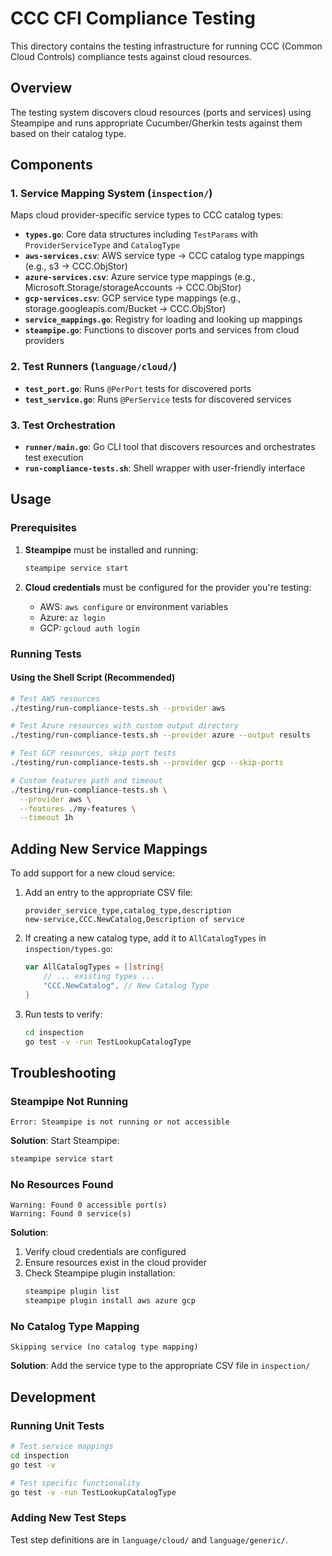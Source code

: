 # CCC CFI Compliance Testing

This directory contains the testing infrastructure for running CCC (Common Cloud Controls) compliance tests against cloud resources.

## Overview

The testing system discovers cloud resources (ports and services) using Steampipe and runs appropriate Cucumber/Gherkin tests against them based on their catalog type.

## Components

### 1. Service Mapping System (`inspection/`)

Maps cloud provider-specific service types to CCC catalog types:

- **`types.go`**: Core data structures including `TestParams` with `ProviderServiceType` and `CatalogType`
- **`aws-services.csv`**: AWS service type → CCC catalog type mappings (e.g., s3 → CCC.ObjStor)
- **`azure-services.csv`**: Azure service type mappings (e.g., Microsoft.Storage/storageAccounts → CCC.ObjStor)
- **`gcp-services.csv`**: GCP service type mappings (e.g., storage.googleapis.com/Bucket → CCC.ObjStor)
- **`service_mappings.go`**: Registry for loading and looking up mappings
- **`steampipe.go`**: Functions to discover ports and services from cloud providers

### 2. Test Runners (`language/cloud/`)

- **`test_port.go`**: Runs `@PerPort` tests for discovered ports
- **`test_service.go`**: Runs `@PerService` tests for discovered services

### 3. Test Orchestration

- **`runner/main.go`**: Go CLI tool that discovers resources and orchestrates test execution
- **`run-compliance-tests.sh`**: Shell wrapper with user-friendly interface

## Usage

### Prerequisites

1. **Steampipe** must be installed and running:

   ```bash
   steampipe service start
   ```

2. **Cloud credentials** must be configured for the provider you're testing:
   - AWS: `aws configure` or environment variables
   - Azure: `az login`
   - GCP: `gcloud auth login`

### Running Tests

#### Using the Shell Script (Recommended)

```bash
# Test AWS resources
./testing/run-compliance-tests.sh --provider aws

# Test Azure resources with custom output directory
./testing/run-compliance-tests.sh --provider azure --output results

# Test GCP resources, skip port tests
./testing/run-compliance-tests.sh --provider gcp --skip-ports

# Custom features path and timeout
./testing/run-compliance-tests.sh \
  --provider aws \
  --features ./my-features \
  --timeout 1h
```

## Adding New Service Mappings

To add support for a new cloud service:

1. Add an entry to the appropriate CSV file:

   ```csv
   provider_service_type,catalog_type,description
   new-service,CCC.NewCatalog,Description of service
   ```

2. If creating a new catalog type, add it to `AllCatalogTypes` in `inspection/types.go`:

   ```go
   var AllCatalogTypes = []string{
       // ... existing types ...
       "CCC.NewCatalog", // New Catalog Type
   }
   ```

3. Run tests to verify:
   ```bash
   cd inspection
   go test -v -run TestLookupCatalogType
   ```

## Troubleshooting

### Steampipe Not Running

```
Error: Steampipe is not running or not accessible
```

**Solution**: Start Steampipe:

```bash
steampipe service start
```

### No Resources Found

```
Warning: Found 0 accessible port(s)
Warning: Found 0 service(s)
```

**Solution**:

1. Verify cloud credentials are configured
2. Ensure resources exist in the cloud provider
3. Check Steampipe plugin installation:
   ```bash
   steampipe plugin list
   steampipe plugin install aws azure gcp
   ```

### No Catalog Type Mapping

```
Skipping service (no catalog type mapping)
```

**Solution**: Add the service type to the appropriate CSV file in `inspection/`

## Development

### Running Unit Tests

```bash
# Test service mappings
cd inspection
go test -v

# Test specific functionality
go test -v -run TestLookupCatalogType
```

### Adding New Test Steps

Test step definitions are in `language/cloud/` and `language/generic/`.
